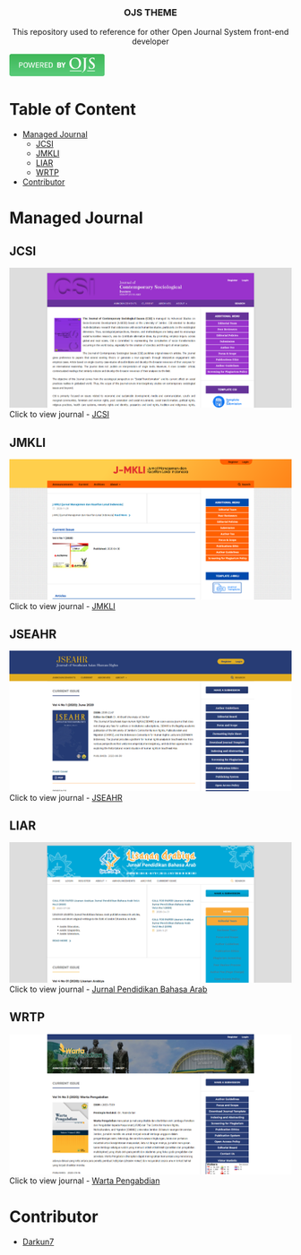 
<p align="center">
  <a href="https://github.com/darkun7/ojs-theme/">
  </a>
  <h3 align="center">OJS THEME</h3>
  <p align="center">This repository used to reference for other Open Journal System front-end developer</p>
</p>

<img src="asset/OJS_emblem.png" alt="OJS emblem" width="170px">

# Table of Content
* [Managed Journal](#managed-journal)
  * [JCSI]
  * [JMKLI]
  * [LIAR]
  * [WRTP]
* [Contributor](#contributor)

# Managed Journal
## JCSI
[![JCSI](https://github.com/darkun7/ojs-theme/blob/main/sample/csi.png)](https://jurnal.unej.ac.id/index.php/JCSI) 
Click to view journal - [JCSI]

## JMKLI
[![liar](https://github.com/darkun7/ojs-theme/blob/main/sample/jmkli.png)](https://journal.apmai.org/v2/index.php/jmkli) 
Click to view journal - [JMKLI]

## JSEAHR
[![liar](https://github.com/darkun7/ojs-theme/blob/main/sample/jseahr.png)](https://jurnal.unej.ac.id/index.php/JSEAHR/) 
Click to view journal - [JSEAHR]

## LIAR
[![liar](https://github.com/darkun7/ojs-theme/blob/main/sample/liar.png)](https://ojs.unsiq.ac.id/index.php/liar) 
Click to view journal - [Jurnal Pendidikan Bahasa Arab]

## WRTP
[![wrtp](https://github.com/darkun7/ojs-theme/blob/main/sample/wrtp.png)](https://jurnal.unej.ac.id/index.php/WRTP/index) 
Click to view journal - [Warta Pengabdian]

# Contributor
  - [Darkun7]


   [Darkun7]: <https://github.com/darkun7>
   [git-repo-url]: <https://github.com/darkun7/ojs-theme>
   [JCSI]: <https://jurnal.unej.ac.id/index.php/JCSI>
   [JMKLI]: <https://journal.apmai.org/v2/index.php/jmkli>
   [JSEAHR]: <https://jurnal.unej.ac.id/index.php/JSEAHR/>
   [Jurnal Pendidikan Bahasa Arab]: <https://ojs.unsiq.ac.id/index.php/liar> 
   [LIAR]: <https://ojs.unsiq.ac.id/index.php/liar>
   [Warta Pengabdian]: <https://jurnal.unej.ac.id/index.php/WRTP/index> 
   [WRTP]: <https://jurnal.unej.ac.id/index.php/WRTP/index>
